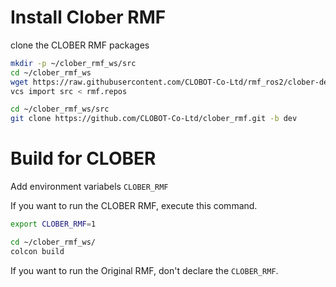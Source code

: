 # Install Clober RMF

clone the CLOBER RMF packages
```bash
mkdir -p ~/clober_rmf_ws/src
cd ~/clober_rmf_ws
wget https://raw.githubusercontent.com/CLOBOT-Co-Ltd/rmf_ros2/clober-dev/clober_rmf.repos
vcs import src < rmf.repos

cd ~/clober_rmf_ws/src
git clone https://github.com/CLOBOT-Co-Ltd/clober_rmf.git -b dev
```

# Build for CLOBER

Add environment variabels `CLOBER_RMF`

If you want to run the CLOBER RMF, execute this command.
```bash
export CLOBER_RMF=1

cd ~/clober_rmf_ws/
colcon build
```

If you want to run the Original RMF, don't declare the `CLOBER_RMF`.